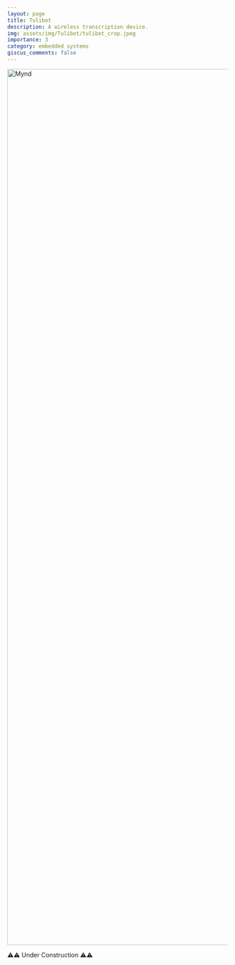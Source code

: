 ```yaml
---
layout: page
title: Tulibot
description: A wireless transcription device.
img: assets/img/Tulibot/tulibot_crop.jpeg
importance: 3
category: embedded systems
giscus_comments: false
---
```


<div class="text-center">
    <img src="{{ 'assets/img/Tulibot/tulibot_crop.jpeg' | relative_url }}" alt="Mynd" class="img-fluid" style="height: 50vh; object-fit: contain;">
</div>

⚠️⚠️ Under Construction ⚠️⚠️